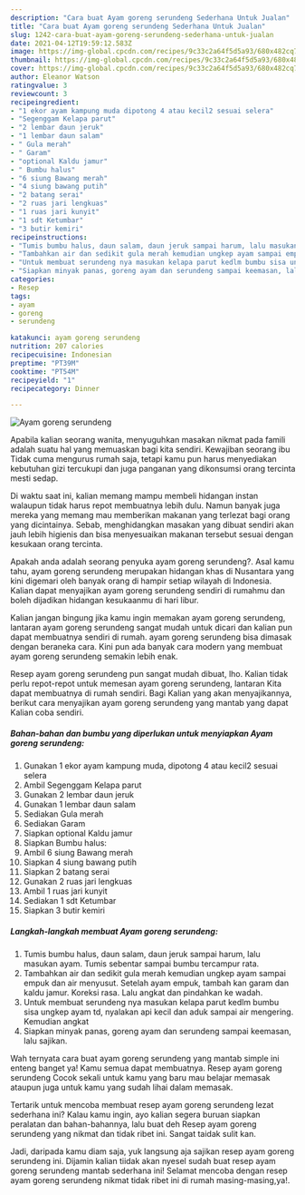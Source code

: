 ```yaml
---
description: "Cara buat Ayam goreng serundeng Sederhana Untuk Jualan"
title: "Cara buat Ayam goreng serundeng Sederhana Untuk Jualan"
slug: 1242-cara-buat-ayam-goreng-serundeng-sederhana-untuk-jualan
date: 2021-04-12T19:59:12.583Z
image: https://img-global.cpcdn.com/recipes/9c33c2a64f5d5a93/680x482cq70/ayam-goreng-serundeng-foto-resep-utama.jpg
thumbnail: https://img-global.cpcdn.com/recipes/9c33c2a64f5d5a93/680x482cq70/ayam-goreng-serundeng-foto-resep-utama.jpg
cover: https://img-global.cpcdn.com/recipes/9c33c2a64f5d5a93/680x482cq70/ayam-goreng-serundeng-foto-resep-utama.jpg
author: Eleanor Watson
ratingvalue: 3
reviewcount: 3
recipeingredient:
- "1 ekor ayam kampung muda dipotong 4 atau kecil2 sesuai selera"
- "Segenggam Kelapa parut"
- "2 lembar daun jeruk"
- "1 lembar daun salam"
- " Gula merah"
- " Garam"
- "optional Kaldu jamur"
- " Bumbu halus"
- "6 siung Bawang merah"
- "4 siung bawang putih"
- "2 batang serai"
- "2 ruas jari lengkuas"
- "1 ruas jari kunyit"
- "1 sdt Ketumbar"
- "3 butir kemiri"
recipeinstructions:
- "Tumis bumbu halus, daun salam, daun jeruk sampai harum, lalu masukan ayam. Tumis sebentar sampai bumbu tercampur rata."
- "Tambahkan air dan sedikit gula merah kemudian ungkep ayam sampai empuk dan air menyusut. Setelah ayam empuk, tambah kan garam dan kaldu jamur. Koreksi rasa. Lalu angkat dan pindahkan ke wadah."
- "Untuk membuat serundeng nya masukan kelapa parut kedlm bumbu sisa ungkep ayam td, nyalakan api kecil dan aduk sampai air mengering. Kemudian angkat"
- "Siapkan minyak panas, goreng ayam dan serundeng sampai keemasan, lalu sajikan."
categories:
- Resep
tags:
- ayam
- goreng
- serundeng

katakunci: ayam goreng serundeng 
nutrition: 207 calories
recipecuisine: Indonesian
preptime: "PT39M"
cooktime: "PT54M"
recipeyield: "1"
recipecategory: Dinner

---
```



![Ayam goreng serundeng](https://img-global.cpcdn.com/recipes/9c33c2a64f5d5a93/680x482cq70/ayam-goreng-serundeng-foto-resep-utama.jpg)

Apabila kalian seorang wanita, menyuguhkan masakan nikmat pada famili adalah suatu hal yang memuaskan bagi kita sendiri. Kewajiban seorang ibu Tidak cuma mengurus rumah saja, tetapi kamu pun harus menyediakan kebutuhan gizi tercukupi dan juga panganan yang dikonsumsi orang tercinta mesti sedap.

Di waktu  saat ini, kalian memang mampu membeli hidangan instan walaupun tidak harus repot membuatnya lebih dulu. Namun banyak juga mereka yang memang mau memberikan makanan yang terlezat bagi orang yang dicintainya. Sebab, menghidangkan masakan yang dibuat sendiri akan jauh lebih higienis dan bisa menyesuaikan makanan tersebut sesuai dengan kesukaan orang tercinta. 



Apakah anda adalah seorang penyuka ayam goreng serundeng?. Asal kamu tahu, ayam goreng serundeng merupakan hidangan khas di Nusantara yang kini digemari oleh banyak orang di hampir setiap wilayah di Indonesia. Kalian dapat menyajikan ayam goreng serundeng sendiri di rumahmu dan boleh dijadikan hidangan kesukaanmu di hari libur.

Kalian jangan bingung jika kamu ingin memakan ayam goreng serundeng, lantaran ayam goreng serundeng sangat mudah untuk dicari dan kalian pun dapat membuatnya sendiri di rumah. ayam goreng serundeng bisa dimasak dengan beraneka cara. Kini pun ada banyak cara modern yang membuat ayam goreng serundeng semakin lebih enak.

Resep ayam goreng serundeng pun sangat mudah dibuat, lho. Kalian tidak perlu repot-repot untuk memesan ayam goreng serundeng, lantaran Kita dapat membuatnya di rumah sendiri. Bagi Kalian yang akan menyajikannya, berikut cara menyajikan ayam goreng serundeng yang mantab yang dapat Kalian coba sendiri.

<!--inarticleads1-->

##### Bahan-bahan dan bumbu yang diperlukan untuk menyiapkan Ayam goreng serundeng:

1. Gunakan 1 ekor ayam kampung muda, dipotong 4 atau kecil2 sesuai selera
1. Ambil Segenggam Kelapa parut
1. Gunakan 2 lembar daun jeruk
1. Gunakan 1 lembar daun salam
1. Sediakan  Gula merah
1. Sediakan  Garam
1. Siapkan optional Kaldu jamur
1. Siapkan  Bumbu halus:
1. Ambil 6 siung Bawang merah
1. Siapkan 4 siung bawang putih
1. Siapkan 2 batang serai
1. Gunakan 2 ruas jari lengkuas
1. Ambil 1 ruas jari kunyit
1. Sediakan 1 sdt Ketumbar
1. Siapkan 3 butir kemiri




<!--inarticleads2-->

##### Langkah-langkah membuat Ayam goreng serundeng:

1. Tumis bumbu halus, daun salam, daun jeruk sampai harum, lalu masukan ayam. Tumis sebentar sampai bumbu tercampur rata.
1. Tambahkan air dan sedikit gula merah kemudian ungkep ayam sampai empuk dan air menyusut. Setelah ayam empuk, tambah kan garam dan kaldu jamur. Koreksi rasa. Lalu angkat dan pindahkan ke wadah.
1. Untuk membuat serundeng nya masukan kelapa parut kedlm bumbu sisa ungkep ayam td, nyalakan api kecil dan aduk sampai air mengering. Kemudian angkat
1. Siapkan minyak panas, goreng ayam dan serundeng sampai keemasan, lalu sajikan.




Wah ternyata cara buat ayam goreng serundeng yang mantab simple ini enteng banget ya! Kamu semua dapat membuatnya. Resep ayam goreng serundeng Cocok sekali untuk kamu yang baru mau belajar memasak ataupun juga untuk kamu yang sudah lihai dalam memasak.

Tertarik untuk mencoba membuat resep ayam goreng serundeng lezat sederhana ini? Kalau kamu ingin, ayo kalian segera buruan siapkan peralatan dan bahan-bahannya, lalu buat deh Resep ayam goreng serundeng yang nikmat dan tidak ribet ini. Sangat taidak sulit kan. 

Jadi, daripada kamu diam saja, yuk langsung aja sajikan resep ayam goreng serundeng ini. Dijamin kalian tiidak akan nyesel sudah buat resep ayam goreng serundeng mantab sederhana ini! Selamat mencoba dengan resep ayam goreng serundeng nikmat tidak ribet ini di rumah masing-masing,ya!.

